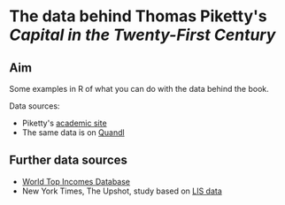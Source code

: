 # The data behind Thomas Piketty's *Capital in the Twenty-First Century* 

## Aim

Some examples in R of what you can do with the data behind the book. 

Data sources:

* Piketty's [academic site](http://piketty.pse.ens.fr)
* The same data is on [Quandl](http://www.quandl.com/PIKETTY) 

## Further data sources

* [World Top Incomes Database](http://topincomes.g-mond.parisschoolofeconomics.eu/)
* New York Times, The Upshot, study based on [LIS data](http://www.lisdatacenter.org/news-and-events/new-york-times-launches-new-site-the-upshot-with-study-based-on-lis-data/)
